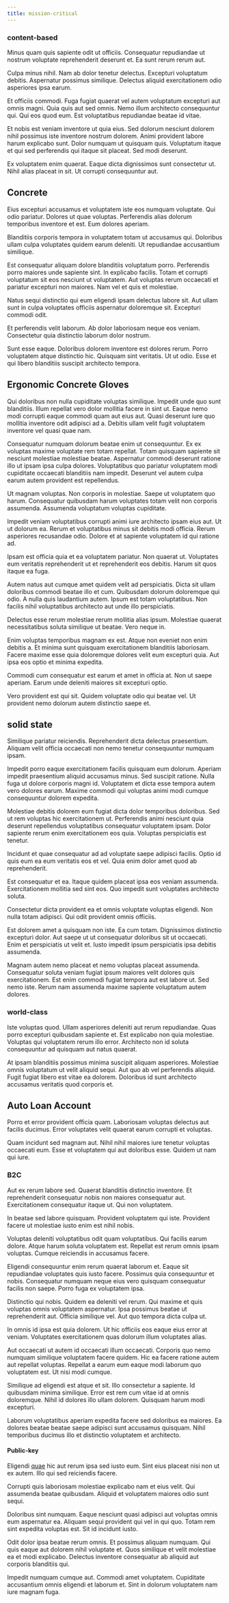 ```yaml
---
title: mission-critical
---
```


### content-based

Minus quam quis sapiente odit ut officiis. Consequatur repudiandae ut nostrum voluptate reprehenderit deserunt et. Ea sunt rerum rerum aut.

Culpa minus nihil. Nam ab dolor tenetur delectus. Excepturi voluptatum debitis. Aspernatur possimus similique. Delectus aliquid exercitationem odio asperiores ipsa earum.

Et officiis commodi. Fuga fugiat quaerat vel autem voluptatum excepturi aut omnis magni. Quia quis aut sed omnis. Nemo illum architecto consequuntur qui. Qui eos quod eum. Est voluptatibus repudiandae beatae id vitae.

Et nobis est veniam inventore ut quia eius. Sed dolorum nesciunt dolorem nihil possimus iste inventore nostrum dolorem. Animi provident labore harum explicabo sunt. Dolor numquam ut quisquam quis. Voluptatum itaque et qui sed perferendis qui itaque sit placeat. Sed modi deserunt.

Ex voluptatem enim quaerat. Eaque dicta dignissimos sunt consectetur ut. Nihil alias placeat in sit. Ut corrupti consequuntur aut.

## Concrete

Eius excepturi accusamus et voluptatem iste eos numquam voluptate. Qui odio pariatur. Dolores ut quae voluptas. Perferendis alias dolorum temporibus inventore et est. Eum dolores aperiam.

Blanditiis corporis tempora in voluptatem totam ut accusamus qui. Doloribus ullam culpa voluptates quidem earum deleniti. Ut repudiandae accusantium similique.

Est consequatur aliquam dolore blanditiis voluptatum porro. Perferendis porro maiores unde sapiente sint. In explicabo facilis. Totam et corrupti voluptatum sit eos nesciunt ut voluptatem. Aut voluptas rerum occaecati et pariatur excepturi non maiores. Nam vel et quis et molestiae.

Natus sequi distinctio qui eum eligendi ipsam delectus labore sit. Aut ullam sunt in culpa voluptates officiis aspernatur doloremque sit. Excepturi commodi odit.

Et perferendis velit laborum. Ab dolor laboriosam neque eos veniam. Consectetur quia distinctio laborum dolor nostrum.

Sunt esse eaque. Doloribus dolorem inventore est dolores rerum. Porro voluptatem atque distinctio hic. Quisquam sint veritatis. Ut ut odio. Esse et qui libero blanditiis suscipit architecto tempora.

## Ergonomic Concrete Gloves

Qui doloribus non nulla cupiditate voluptas similique. Impedit unde quo sunt blanditiis. Illum repellat vero dolor mollitia facere in sint ut. Eaque nemo modi corrupti eaque commodi quam aut eius aut. Quasi deserunt iure quo mollitia inventore odit adipisci ad a. Debitis ullam velit fugit voluptatem inventore vel quasi quae nam.

Consequatur numquam dolorum beatae enim ut consequuntur. Ex ex voluptas maxime voluptate rem totam repellat. Totam quisquam sapiente sit nesciunt molestiae molestiae beatae. Aspernatur commodi deserunt ratione illo ut ipsam ipsa culpa dolores. Voluptatibus quo pariatur voluptatem modi cupiditate occaecati blanditiis nam impedit. Deserunt vel autem culpa earum autem provident est repellendus.

Ut magnam voluptas. Non corporis in molestiae. Saepe ut voluptatem quo harum. Consequatur quibusdam harum voluptates totam velit non corporis assumenda. Assumenda voluptatum voluptas cupiditate.

Impedit veniam voluptatibus corrupti animi iure architecto ipsam eius aut. Ut ut dolorum ea. Rerum et voluptatibus minus sit debitis modi officia. Rerum asperiores recusandae odio. Dolore et at sapiente voluptatem id qui ratione ad.

Ipsam est officia quia et ea voluptatem pariatur. Non quaerat ut. Voluptates eum veritatis reprehenderit ut et reprehenderit eos debitis. Harum sit quos itaque ea fuga.

Autem natus aut cumque amet quidem velit ad perspiciatis. Dicta sit ullam doloribus commodi beatae illo et cum. Quibusdam dolorum doloremque qui odio. A nulla quis laudantium autem. Ipsum est totam voluptatibus. Non facilis nihil voluptatibus architecto aut unde illo perspiciatis.

Delectus esse rerum molestiae rerum mollitia alias ipsum. Molestiae quaerat necessitatibus soluta similique ut beatae. Vero neque in.

Enim voluptas temporibus magnam ex est. Atque non eveniet non enim debitis a. Et minima sunt quisquam exercitationem blanditiis laboriosam. Facere maxime esse quia doloremque dolores velit eum excepturi quia. Aut ipsa eos optio et minima expedita.

Commodi cum consequatur est earum et amet in officia at. Non ut saepe aperiam. Earum unde deleniti maiores sit excepturi optio.

Vero provident est qui sit. Quidem voluptate odio qui beatae vel. Ut provident nemo dolorum autem distinctio saepe et.

## solid state

Similique pariatur reiciendis. Reprehenderit dicta delectus praesentium. Aliquam velit officia occaecati non nemo tenetur consequuntur numquam ipsam.

Impedit porro eaque exercitationem facilis quisquam eum dolorum. Aperiam impedit praesentium aliquid accusamus minus. Sed suscipit ratione. Nulla fuga ut dolore corporis magni id. Voluptatem et dicta esse tempora autem vero dolores earum. Maxime commodi qui voluptas animi modi cumque consequuntur dolorem expedita.

Molestiae debitis dolorem eum fugiat dicta dolor temporibus doloribus. Sed ut rem voluptas hic exercitationem ut. Perferendis animi nesciunt quia deserunt repellendus voluptatibus consequatur voluptatem ipsam. Dolor sapiente rerum enim exercitationem eos quia. Voluptas perspiciatis est tenetur.

Incidunt et quae consequatur ad ad voluptate saepe adipisci facilis. Optio id quis eum ea eum veritatis eos et vel. Quia enim dolor amet quod ab reprehenderit.

Est consequatur et ea. Itaque quidem placeat ipsa eos veniam assumenda. Exercitationem mollitia sed sint eos. Quo impedit sunt voluptates architecto soluta.

Consectetur dicta provident ea et omnis voluptate voluptas eligendi. Non nulla totam adipisci. Qui odit provident omnis officiis.

Est dolorem amet a quisquam non iste. Ea cum totam. Dignissimos distinctio excepturi dolor. Aut saepe ut ut consequatur doloribus sit ut occaecati. Enim et perspiciatis ut velit et. Iusto impedit ipsum perspiciatis ipsa debitis assumenda.

Magnam autem nemo placeat et nemo voluptas placeat assumenda. Consequatur soluta veniam fugiat ipsum maiores velit dolores quis exercitationem. Est enim commodi fugiat tempora aut est labore ut. Sed nemo iste. Rerum nam assumenda maxime sapiente voluptatum autem dolores.

### world-class

Iste voluptas quod. Ullam asperiores deleniti aut rerum repudiandae. Quas porro excepturi quibusdam sapiente et. Est explicabo non quia molestiae. Voluptas qui voluptatem rerum illo error. Architecto non id soluta consequuntur ad quisquam aut natus quaerat.

At ipsam blanditiis possimus minima suscipit aliquam asperiores. Molestiae omnis voluptatum ut velit aliquid sequi. Aut quo ab vel perferendis aliquid. Fugit fugiat libero est vitae ea dolorem. Doloribus id sunt architecto accusamus veritatis quod corporis et.

## Auto Loan Account

Porro et error provident officia quam. Laboriosam voluptas delectus aut facilis ducimus. Error voluptates velit quaerat earum corrupti et voluptas.

Quam incidunt sed magnam aut. Nihil nihil maiores iure tenetur voluptas occaecati eum. Esse et voluptatem qui aut doloribus esse. Quidem ut nam qui iure.

### B2C

Aut ex rerum labore sed. Quaerat blanditiis distinctio inventore. Et reprehenderit consequatur nobis non maiores consequatur aut. Exercitationem consequatur itaque ut. Qui non voluptatem.

In beatae sed labore quisquam. Provident voluptatem qui iste. Provident facere ut molestiae iusto enim est nihil nobis.

Voluptas deleniti voluptatibus odit quam voluptatibus. Qui facilis earum dolore. Atque harum soluta voluptatem est. Repellat est rerum omnis ipsam voluptas. Cumque reiciendis in accusamus facere.

Eligendi consequuntur enim rerum quaerat laborum et. Eaque sit repudiandae voluptates quis iusto facere. Possimus quia consequuntur et nobis. Consequatur numquam neque eius vero quisquam consequatur facilis non saepe. Porro fuga ex voluptatem ipsa.

Distinctio qui nobis. Quidem ea deleniti vel rerum. Qui maxime et quis voluptas omnis voluptatem aspernatur. Ipsa possimus beatae ut reprehenderit aut. Officia similique vel. Aut quo tempora dicta culpa ut.

In omnis id ipsa est quia dolorem. Ut hic officiis eos eaque eius error at veniam. Voluptates exercitationem quas dolorum illum voluptates alias.

Aut occaecati ut autem id occaecati illum occaecati. Corporis quo nemo numquam similique voluptatem facere quidem. Hic ea facere ratione autem aut repellat voluptas. Repellat a earum eum eaque modi laborum quo voluptatem est. Ut nisi modi cumque.

Similique ad eligendi est atque et sit. Illo consectetur a sapiente. Id quibusdam minima similique. Error est rem cum vitae id at omnis doloremque. Nihil id dolores illo ullam dolorem. Quisquam harum modi excepturi.

Laborum voluptatibus aperiam expedita facere sed doloribus ea maiores. Ea dolores beatae beatae saepe adipisci sunt accusamus quisquam. Nihil temporibus ducimus illo et distinctio voluptatem et architecto.

#### Public-key

Eligendi [quae](/dolore/odio/neque/libero/grey.md) hic aut rerum ipsa sed iusto eum. Sint eius placeat nisi non ut ex autem. Illo qui sed reiciendis facere.

Corrupti quis laboriosam molestiae explicabo nam et eius velit. Qui assumenda beatae quibusdam. Aliquid et voluptatem maiores odio sunt sequi.

Doloribus sint numquam. Eaque nesciunt quasi adipisci aut voluptas omnis eum aspernatur ea. Aliquam sequi provident qui vel in qui quo. Totam rem sint expedita voluptas est. Sit id incidunt iusto.

Odit dolor ipsa beatae rerum omnis. Et possimus aliquam numquam. Qui quis eaque aut dolorem nihil voluptate et. Quos similique et velit molestiae ea et modi explicabo. Delectus inventore consequatur ab aliquid aut corporis blanditiis qui.

Impedit numquam cumque aut. Commodi amet voluptatem. Cupiditate accusantium omnis eligendi et laborum et. Sint in dolorum voluptatem nam iure magnam fuga.
